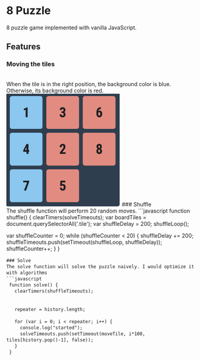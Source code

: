 # 8 Puzzle

8 puzzle game implemented with vanilla JavaScript.

## Features

### Moving the tiles
<br>
When the tile is in the right position, the background color is blue. Otherwise, its background color is red.

<img src="images/color.png" width=300>
### Shuffle
<br>
The shuffle function will perform 20 random moves.
```javascript
 function shuffle() {
   clearTimers(solveTimeouts);
   var boardTiles = document.querySelectorAll('.tile');
   var shuffleDelay = 200;
   shuffleLoop();

   var shuffleCounter = 0;
   while (shuffleCounter < 20) {
     shuffleDelay += 200;
     shuffleTimeouts.push(setTimeout(shuffleLoop, shuffleDelay));
     shuffleCounter++;
   }
 }
```
### Solve
The solve function will solve the puzzle naively. I would optimize it with algorithms
```javascript
 function solve() {
   clearTimers(shuffleTimeouts);


   repeater = history.length;

   for (var i = 0; i < repeater; i++) {
     console.log("started");
     solveTimeouts.push(setTimeout(moveTile, i*100, tiles[history.pop()-1], false));
   }
 }
```
